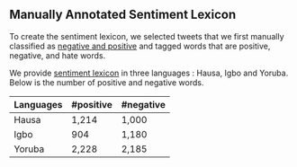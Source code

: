## Manually Annotated Sentiment Lexicon


To create the sentiment lexicon, we selected tweets that we first manually classified as [negative and positive](https://github.com/hausanlp/NaijaSenti/blob/main/sections/annotated_twitter_corpus.md) and tagged words that are positive, negative, and hate words.  

We provide [sentiment lexicon](https://github.com/hausanlp/NaijaSenti/tree/main/data/annotated_sentiment_lexicon) in three languages : Hausa, Igbo and Yoruba. Below is the number of positive and negative words.



| Languages | #positive | #negative| 
| --------- | -------- |  -------- | 
| Hausa  | 1,214  |   1,000	  | 
| Igbo  |  904 |  1,180 | 
| Yoruba  | 2,228  |  2,185  | 
